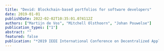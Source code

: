 ```yaml
---
title: "Devid: Blockchain-based portfolios for software developers"
date: 2019-01-01
publishDate: 2022-02-02T10:35:01.074112Z
authors: ["Martijn de Vos", "Mitchell Olsthoorn", "Johan Pouwelse"]
publication_types: ["1"]
abstract: ""
featured: false
publication: "*2019 IEEE International Conference on Decentralized Applications and Infrastructures (DAPPCON)*"
---
```


